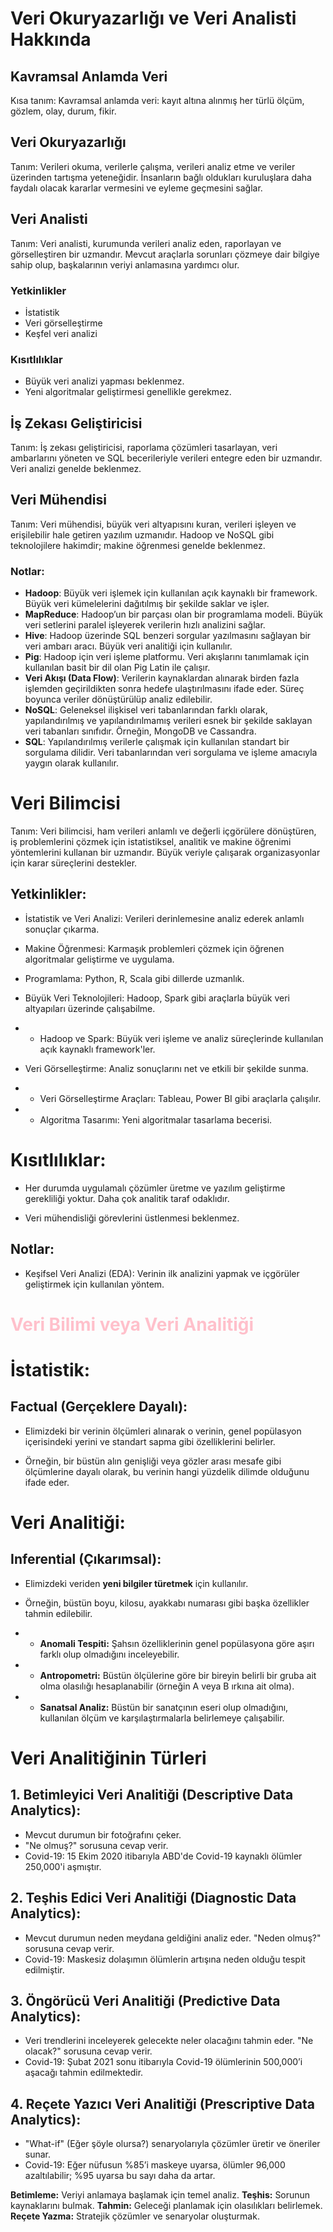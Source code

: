 # Veri Okuryazarlığı ve Veri Analisti Hakkında

## Kavramsal Anlamda Veri
Kısa tanım:
Kavramsal anlamda veri: kayıt altına alınmış her türlü ölçüm, gözlem, olay, durum, fikir.

## Veri Okuryazarlığı
Tanım:
Verileri okuma, verilerle çalışma, verileri analiz etme ve veriler üzerinden tartışma yeteneğidir. İnsanların bağlı oldukları kuruluşlara daha faydalı olacak kararlar vermesini ve eyleme geçmesini sağlar.

## Veri Analisti
Tanım:
Veri analisti, kurumunda verileri analiz eden, raporlayan ve görselleştiren bir uzmandır. Mevcut araçlarla sorunları çözmeye dair bilgiye sahip olup, başkalarının veriyi anlamasına yardımcı olur.

### Yetkinlikler
- İstatistik
- Veri görselleştirme
- Keşfel veri analizi

### Kısıtlılıklar
- Büyük veri analizi yapması beklenmez.
- Yeni algoritmalar geliştirmesi genellikle gerekmez.

## İş Zekası Geliştiricisi
Tanım:
İş zekası geliştiricisi, raporlama çözümleri tasarlayan, veri ambarlarını yöneten ve SQL becerileriyle verileri entegre eden bir uzmandır. Veri analizi genelde beklenmez.

## Veri Mühendisi
Tanım:
Veri mühendisi, büyük veri altyapısını kuran, verileri işleyen ve erişilebilir hale getiren yazılım uzmanıdır. Hadoop ve NoSQL gibi teknolojilere hakimdir; makine öğrenmesi genelde beklenmez.

### Notlar:
- **Hadoop**: Büyük veri işlemek için kullanılan açık kaynaklı bir framework. Büyük veri kümelelerini dağıtılmış bir şekilde saklar ve işler.
- **MapReduce**: Hadoop’un bir parçası olan bir programlama modeli. Büyük veri setlerini paralel işleyerek verilerin hızlı analizini sağlar.
- **Hive**: Hadoop üzerinde SQL benzeri sorgular yazılmasını sağlayan bir veri ambarı aracı. Büyük veri analitiği için kullanılır.
- **Pig**: Hadoop için veri işleme platformu. Veri akışlarını tanımlamak için kullanılan basit bir dil olan Pig Latin ile çalışır.
- **Veri Akışı (Data Flow)**: Verilerin kaynaklardan alınarak birden fazla işlemden geçirildikten sonra hedefe ulaştırılmasını ifade eder. Süreç boyunca veriler dönüştürülüp analiz edilebilir.
- **NoSQL**: Geleneksel ilişkisel veri tabanlarından farklı olarak, yapılandırılmış ve yapılandırılmamış verileri esnek bir şekilde saklayan veri tabanları sınıfıdır. Örneğin, MongoDB ve Cassandra.
- **SQL**: Yapılandırılmış verilerle çalışmak için kullanılan standart bir sorgulama dilidir. Veri tabanlarından veri sorgulama ve işleme amacıyla yaygın olarak kullanılır.

# Veri Bilimcisi
Tanım:
Veri bilimcisi, ham verileri anlamlı ve değerli içgörülere dönüştüren, iş problemlerini çözmek için istatistiksel, analitik ve makine öğrenimi yöntemlerini kullanan bir uzmandır. Büyük veriyle çalışarak organizasyonlar için karar süreçlerini destekler.

## Yetkinlikler:

- İstatistik ve Veri Analizi: Verileri derinlemesine analiz ederek anlamlı sonuçlar çıkarma.

- Makine Öğrenmesi: Karmaşık problemleri çözmek için öğrenen algoritmalar geliştirme ve uygulama.

- Programlama: Python, R, Scala gibi dillerde uzmanlık.

- Büyük Veri Teknolojileri: Hadoop, Spark gibi araçlarla büyük veri altyapıları üzerinde çalışabilme.
- - Hadoop ve Spark: Büyük veri işleme ve analiz süreçlerinde kullanılan açık kaynaklı framework'ler.

- Veri Görselleştirme: Analiz sonuçlarını net ve etkili bir şekilde sunma.
- - Veri Görselleştirme Araçları: Tableau, Power BI gibi araçlarla çalışılır.

- - Algoritma Tasarımı: Yeni algoritmalar tasarlama becerisi.

# Kısıtlılıklar:

- Her durumda uygulamalı çözümler üretme ve yazılım geliştirme gerekliliği yoktur. Daha çok analitik taraf odaklıdır.

- Veri mühendisliği görevlerini üstlenmesi beklenmez.

## Notlar:
- Keşifsel Veri Analizi (EDA): Verinin ilk analizini yapmak ve içgörüler geliştirmek için kullanılan yöntem.

<h1 style="color:pink;">Veri Bilimi veya Veri Analitiği</h1>

# İstatistik: 

## Factual (Gerçeklere Dayalı): 
- Elimizdeki bir verinin  ölçümleri alınarak o verinin, genel popülasyon içerisindeki yerini ve standart sapma gibi özelliklerini belirler.

- Örneğin, bir büstün alın genişliği veya gözler arası mesafe gibi ölçümlerine dayalı olarak, bu verinin hangi yüzdelik dilimde olduğunu ifade eder.

# Veri Analitiği: 

## Inferential (Çıkarımsal): 

- Elimizdeki veriden **yeni bilgiler türetmek** için kullanılır. 

- Örneğin, büstün boyu, kilosu, ayakkabı numarası gibi başka özellikler tahmin edilebilir. 

- - **Anomali Tespiti:** Şahsın özelliklerinin genel popülasyona göre aşırı farklı olup olmadığını inceleyebilir. 

- - **Antropometri:** Büstün ölçülerine göre bir bireyin belirli bir gruba ait olma olasılığı hesaplanabilir (örneğin A veya B ırkına ait olma). 

- - **Sanatsal Analiz:** Büstün bir sanatçının eseri olup olmadığını, kullanılan ölçüm ve karşılaştırmalarla belirlemeye çalışabilir.


# Veri Analitiğinin Türleri 

## 1. Betimleyici Veri Analitiği (Descriptive Data Analytics):
- Mevcut durumun bir fotoğrafını çeker.
- "Ne olmuş?" sorusuna cevap verir.
- Covid-19: 15 Ekim 2020 itibarıyla ABD'de Covid-19 kaynaklı ölümler 250,000'i aşmıştır.

## 2. Teşhis Edici Veri Analitiği (Diagnostic Data Analytics):
- Mevcut durumun neden meydana geldiğini analiz eder. "Neden olmuş?" sorusuna cevap verir.
- Covid-19: Maskesiz dolaşımın ölümlerin artışına neden olduğu tespit edilmiştir.

## 3. Öngörücü Veri Analitiği (Predictive Data Analytics):
- Veri trendlerini inceleyerek gelecekte neler olacağını tahmin eder. "Ne olacak?" sorusuna cevap verir.
- Covid-19: Şubat 2021 sonu itibarıyla Covid-19 ölümlerinin 500,000’i aşacağı tahmin edilmektedir.

## 4. Reçete Yazıcı Veri Analitiği (Prescriptive Data Analytics):
- "What-if" (Eğer şöyle olursa?) senaryolarıyla çözümler üretir ve öneriler sunar.
- Covid-19: Eğer nüfusun %85’i maskeye uyarsa, ölümler 96,000 azaltılabilir; %95 uyarsa bu sayı daha da artar.

**Betimleme:** Veriyi anlamaya başlamak için temel analiz.
**Teşhis:** Sorunun kaynaklarını bulmak.
**Tahmin:** Geleceği planlamak için olasılıkları belirlemek.
**Reçete Yazma:** Stratejik çözümler ve senaryolar oluşturmak.






